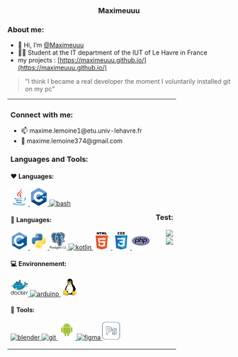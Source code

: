 <h3 align="center">Maximeuuu</h3>

<h3 align="left">About me:</h3>

- 👋 Hi, I’m [@Maximeuuu](https://github.com/Maximeuuu)
- 👨‍🎓 Student at the IT department of the IUT of Le Havre in France
- my projects : [https://maximeuuu.github.io/](https://maximeuuu.github.io/)
> "I think I became a real developer the moment I voluntarily installed git on my pc"

<table style="width: 100%; border-collapse: collapse; border: none;">
  <tr>
    <td style="border: none;">
		<div align="left">
		  <h3 align="left">Connect with me:</h3>
		  <ul>
			<li>📫 maxime.lemoine1@etu.univ-lehavre.fr</li>
			<li>📧 maxime.lemoine374@gmail.com</li>
		  </ul>
		  <h3 align="left">Languages and Tools:</h3>
		  <h4 align="left">❤️ Languages:</h4>
		  <p align="left">
			<a href="https://www.java.com" target="_blank" rel="noreferrer"> <img src="https://raw.githubusercontent.com/devicons/devicon/master/icons/java/java-original.svg" alt="java" width="40" height="40"/> </a>
			<a href="https://www.w3schools.com/cpp/" target="_blank" rel="noreferrer"> <img src="https://raw.githubusercontent.com/devicons/devicon/master/icons/cplusplus/cplusplus-original.svg" alt="cplusplus" width="40" height="40"/> </a>
			<a href="https://www.gnu.org/software/bash/" target="_blank" rel="noreferrer"> <img src="https://www.vectorlogo.zone/logos/gnu_bash/gnu_bash-icon.svg" alt="bash" width="40" height="40"/> </a>
		  </p>
		  <h4 align="left">🌱 Languages:</h4>
		  <p align="left">
			<a href="https://www.cprogramming.com/" target="_blank" rel="noreferrer"> <img src="https://raw.githubusercontent.com/devicons/devicon/master/icons/c/c-original.svg" alt="c" width="40" height="40"/> </a>
			<a href="https://www.python.org" target="_blank" rel="noreferrer"> <img src="https://raw.githubusercontent.com/devicons/devicon/master/icons/python/python-original.svg" alt="python" width="40" height="40"/> </a>
			<a href="https://www.postgresql.org" target="_blank" rel="noreferrer"> <img src="https://raw.githubusercontent.com/devicons/devicon/master/icons/postgresql/postgresql-original-wordmark.svg" alt="postgresql" width="40" height="40"/> </a>
			<a href="https://kotlinlang.org" target="_blank" rel="noreferrer"> <img src="https://www.vectorlogo.zone/logos/kotlinlang/kotlinlang-icon.svg" alt="kotlin" width="40" height="40"/> </a>
			<a href="https://www.w3.org/html/" target="_blank" rel="noreferrer"> <img src="https://raw.githubusercontent.com/devicons/devicon/master/icons/html5/html5-original-wordmark.svg" alt="html5" width="40" height="40"/> </a>
			<a href="https://www.w3schools.com/css/" target="_blank" rel="noreferrer"> <img src="https://raw.githubusercontent.com/devicons/devicon/master/icons/css3/css3-original-wordmark.svg" alt="css3" width="40" height="40"/> </a>
			<a href="https://www.php.net" target="_blank" rel="noreferrer"> <img src="https://raw.githubusercontent.com/devicons/devicon/master/icons/php/php-original.svg" alt="php" width="40" height="40"/> </a>
		  </p>
		  <h4 align="left">💻 Environnement:</h4>
		  <p align="left">
			<a href="https://www.docker.com/" target="_blank" rel="noreferrer"> <img src="https://raw.githubusercontent.com/devicons/devicon/master/icons/docker/docker-original-wordmark.svg" alt="docker" width="40" height="40"/>
			<a href="https://www.arduino.cc/" target="_blank" rel="noreferrer"> <img src="https://cdn.worldvectorlogo.com/logos/arduino-1.svg" alt="arduino" width="40" height="40"/> </a>
			<a href="https://www.linux.org/" target="_blank" rel="noreferrer"> <img src="https://raw.githubusercontent.com/devicons/devicon/master/icons/linux/linux-original.svg" alt="linux" width="40" height="40"/> </a>
		  </p>
		  <h4 align="left">💾 Tools:</h4>
		  <p align="left">
			<a href="https://www.blender.org/" target="_blank" rel="noreferrer"> <img src="https://download.blender.org/branding/community/blender_community_badge_white.svg" alt="blender" width="40" height="40"/> </a>
			<a href="https://git-scm.com/" target="_blank" rel="noreferrer"> <img src="https://www.vectorlogo.zone/logos/git-scm/git-scm-icon.svg" alt="git" width="40" height="40"/> </a>
			<a href="https://developer.android.com" target="_blank" rel="noreferrer"> <img src="https://raw.githubusercontent.com/devicons/devicon/master/icons/android/android-original-wordmark.svg" alt="android" width="40" height="40"/> </a>
			<a href="https://www.figma.com/" target="_blank" rel="noreferrer"> <img src="https://www.vectorlogo.zone/logos/figma/figma-icon.svg" alt="figma" width="40" height="40"/> </a>
			<a href="https://www.photoshop.com/en" target="_blank" rel="noreferrer"> <img src="https://raw.githubusercontent.com/devicons/devicon/master/icons/photoshop/photoshop-line.svg" alt="photoshop" width="40" height="40"/> </a>
		  </p>
		</div>
    </td>
    <td style="text-align: right; border: none;">
		<div align="right">
		  <h3 align="right">Test:</h3>
		  <img height="200" align="center" src="https://github-readme-stats.vercel.app/api?username=maximeuuu&show_icons=true&theme=radical&rank_icon=github&include_all_commits=true" />
		  <br>
		  <img height="200" align="center" src="https://github-readme-stats.vercel.app/api/top-langs?username=maximeuuu&layout=compact&langs_count=8&theme=radical" />
		</div>
    </td>
  </tr>
</table>

